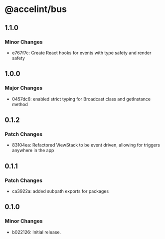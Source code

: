 # @accelint/bus

## 1.1.0

### Minor Changes

- e767f7c: Create React hooks for events with type safety and render safety

## 1.0.0

### Major Changes

- 0457dc6: enabled strict typing for Broadcast class and getInstance method

## 0.1.2

### Patch Changes

- 83104ea: Refactored ViewStack to be event driven, allowing for triggers anywhere in the app

## 0.1.1

### Patch Changes

- ca3922a: added subpath exports for packages

## 0.1.0

### Minor Changes

- b022126: Initial release.
